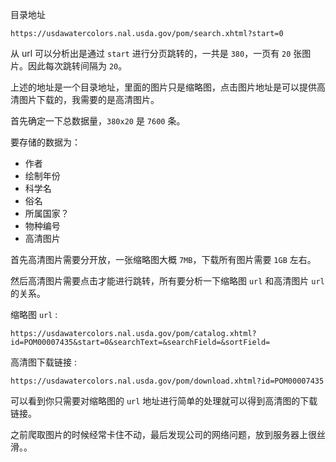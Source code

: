 目录地址
```
https://usdawatercolors.nal.usda.gov/pom/search.xhtml?start=0
```
从 url 可以分析出是通过 `start` 进行分页跳转的，一共是 `380`，一页有 `20` 张图片。因此每次跳转间隔为 `20`。

上述的地址是一个目录地址，里面的图片只是缩略图，点击图片地址是可以提供高清图片下载的，我需要的是高清图片。


首先确定一下总数据量，`380x20` 是 `7600` 条。

要存储的数据为：
+ 作者
+ 绘制年份
+ 科学名
+ 俗名
+ 所属国家？
+ 物种编号
+ 高清图片

首先高清图片需要分开放，一张缩略图大概 `7MB`，下载所有图片需要 `1GB` 左右。

然后高清图片需要点击才能进行跳转，所有要分析一下缩略图 `url` 和高清图片 `url` 的关系。

缩略图 `url` :
```
https://usdawatercolors.nal.usda.gov/pom/catalog.xhtml?id=POM00007435&start=0&searchText=&searchField=&sortField=
```
高清图下载链接 :
```
https://usdawatercolors.nal.usda.gov/pom/download.xhtml?id=POM00007435
```

可以看到你只需要对缩略图的 `url` 地址进行简单的处理就可以得到高清图的下载链接。


之前爬取图片的时候经常卡住不动，最后发现公司的网络问题，放到服务器上很丝滑。。